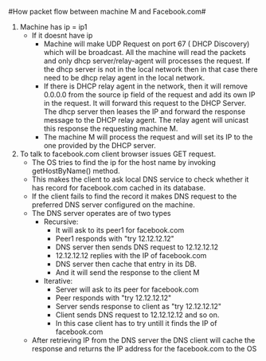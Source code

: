 #How packet flow between machine M and Facebook.com#
1. Machine has ip = ip1
   * If it doesnt have ip
      * Machine will make UDP Request on port 67 ( DHCP Discovery) which will be        broadcast. All the machine will read the packets and only dhcp 
        server/relay-agent will processes the request. If the dhcp server is not        in the local network then in that case there need to be dhcp relay agent in the local network.
      * If there is DHCP relay agent in the network, then it will remove 0.0.0.0 from the source ip field of the request and add its own IP in the request. It will forward this request to the DHCP Server. The dhcp server then leases the IP and forward the response message to the DHCP relay agent. The relay agent will unicast this response the requesting machine M.
      * The machine M will process the request and will set its IP to the one provided by the DHCP server.
2. To talk to facebook.com client browser issues GET request.
   * The OS tries to find the ip for the host name by invoking getHostByName() method. 
   * This makes the client to ask local DNS service to check whether it has record for facebook.com cached in its database.
   * If the client fails to find the record it makes DNS request to the preferred DNS server configured on the machine.
   * The DNS server operates are of two types
      * Recursive:
        * It will ask to its peer1 for facebook.com
        * Peer1 responds with "try 12.12.12.12"
        * DNS server then sends DNS request to 12.12.12.12
        * 12.12.12.12 replies with the IP of facebook.com
        * DNS server then cache that entry in its DB.
        * And it will send the response to the client M
      * Iterative:
        * Server will ask to its peer for facebook.com
        * Peer responds with "try 12.12.12.12"
        * Server sends response to client as "try 12.12.12.12"
        * Client sends DNS request to 12.12.12.12 and so on.
        * In this case client has to try untill it finds the IP of facebook.com
   * After retrieving IP from the DNS server the DNS client will cache the response and returns the IP address for the facebook.com to the OS
   
